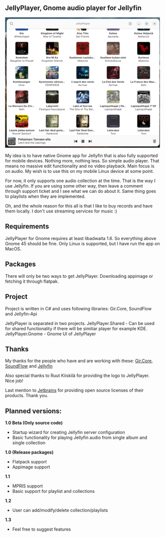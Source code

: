 ## JellyPlayer, Gnome audio player for Jellyfin

![Screenshot of JellyPlayer](Screenshots/Wide.png)

My idea is to have native Gnome app for Jellyfin that is also fully supported for mobile devices. Nothing more, nothing less. So simple audio player. That means no massive edit functionality and no video playback. Main focus is on audio. My wish is to use this on my mobile Linux device at some point.

For now, it only supports one audio collection at the time. That is the way I use Jellyfin. If you are using some other way, then leave a comment through support ticket and I see what we can do about it. Same thing goes to playlists when they are implemented.

Oh, and the whole reason for this all is that I like to buy records and have them locally. I don't use streaming services for music :)

## Requirements
JellyPlayer for Gnome requires at least libadwaita 1.6. So everything above Gnome 45 should be fine. Only Linux is supported, but I have run the app on MacOS.

## Packages
There will only be two ways to get JellyPlayer. Downloading appimage or fetching it through flatpak.

## Project
Project is written in C# and uses following libraries: Gir.Core, SoundFlow and Jellyfin-Api

JellyPlayer is separated in two projects.
JellyPlayer.Shared - Can be used for shared functionality if there will be similiar player for example KDE.
JellyPlayer.Gnome - Gnome UI of JellyPlayer

## Thanks
My thanks for the people who have and are working with these:
[Gir.Core](https://github.com/gircore/gir.core),
[SoundFlow](https://github.com/LSXPrime/SoundFlow) and
[Jellyfin](https://jellyfin.org)
 
Also special thanks to Ruut Kiiskilä for providing the logo to JellyPlayer. Nice job!

Last mention to [Jetbrains](https://www.jetbrains.com/) for providing open source licenses of their products. Thank you.

## Planned versions:

**1.0 Beta (Only source code)**
- Startup wizard for creating Jellyfin server configuration
- Basic functionality for playing Jellyfin audio from single album and single collection

**1.0 (Release packages)**
- Flatpack support
- Appimage support

**1.1**
- MPRIS support
- Basic support for playlist and collections

**1.2**
- User can add/modify/delete collection/playlists

**1.3**
- Feel free to suggest features

